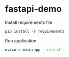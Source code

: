 # fastapi-demo

Install requirements file
```python
pip install -r requirements
```

Run application
```bash
uvicorn main:app --reload
```